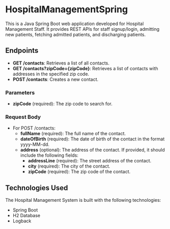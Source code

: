 # HospitalManagementSpring

This is a Java Spring Boot web application developed for Hospital Management Staff. It provides REST APIs for staff signup/login, admitting new patients, fetching admitted patients, and discharging patients.

## Endpoints

- **GET /contacts**: Retrieves a list of all contacts.
- **GET /contacts?zipCode={zipCode}**: Retrieves a list of contacts with addresses in the specified zip code.
- **POST /contacts**: Creates a new contact.

### Parameters

- **zipCode** (required): The zip code to search for.

### Request Body

- For POST /contacts:
  - **fullName** (required): The full name of the contact.
  - **dateOfBirth** (required): The date of birth of the contact in the format yyyy-MM-dd.
  - **address** (optional): The address of the contact. If provided, it should include the following fields:
    - **addressLine** (required): The street address of the contact.
    - **city** (required): The city of the contact.
    - **zipCode** (required): The zip code of the contact.

## Technologies Used

The Hospital Management System is built with the following technologies:

- Spring Boot
- H2 Database
- Logback

